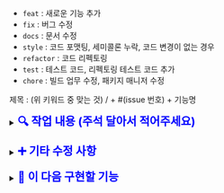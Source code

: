 - `feat` : 새로운 기능 추가
- `fix` : 버그 수정
- `docs` : 문서 수정
- `style` : 코드 포맷팅, 세미콜론 누락, 코드 변경이 없는 경우
- `refactor` : 코드 리펙토링
- `test` : 테스트 코드, 리펙토링 테스트 코드 추가
- `chore` : 빌드 업무 수정, 패키지 매니저 수정


제목 : (위 키워드 중 맞는 것) / + #(issue 번호) + 기능명  



<details>
<summary><span style="color: blue; font-size: 20px; font-weight: bold;">🔍 작업 내용 (주석 달아서 적어주세요)</span></summary>
<p>

여기에 작업 내용을 작성하세요.

</p>
</details>

<br/>

<details>
<summary><span style="color: blue; font-size: 20px; font-weight: bold;">➕ 기타 수정 사항</span></summary>
<p>

여기에 기타 수정 사항을 작성하세요.

</p>
</details>

<br/>

<details>
<summary><span style="color: blue; font-size: 20px; font-weight: bold;">🔧 이 다음 구현할 기능</span></summary>
<p>
- 간단하게 적어주세요.
</p>
</details>

<br/>
